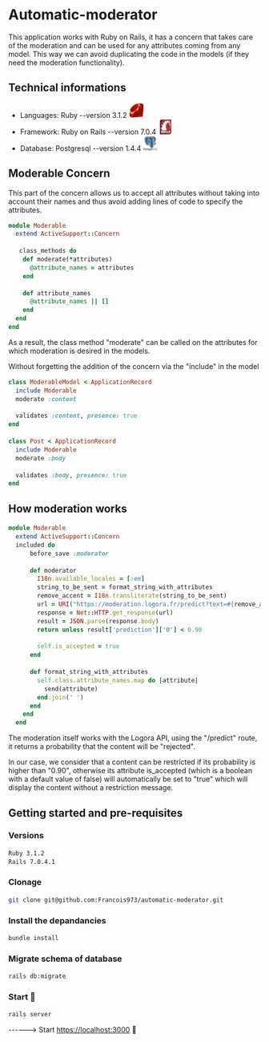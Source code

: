 # Automatic-moderator

This application works with Ruby on Rails, it has a concern that takes care of the moderation and can be used for any attributes coming from any model. This way we can avoid duplicating the code in the models (if they need the moderation functionality).

## Technical informations

- Languages: Ruby --version 3.1.2   <img src="https://raw.githubusercontent.com/devicons/devicon/master/icons/ruby/ruby-original.svg" alt="ruby" width="30" height="30"/>
- Framework: Ruby on Rails --version 7.0.4   <img src="https://raw.githubusercontent.com/devicons/devicon/master/icons/rails/rails-original-wordmark.svg" alt="rails" width="30" height="30" alt="rails"/>
- Database: Postgresql --version 1.4.4   <img src="https://raw.githubusercontent.com/devicons/devicon/master/icons/postgresql/postgresql-original-wordmark.svg" alt="postgresql" width="30" height="30" alt="postgresql"/>


## Moderable Concern

This part of the concern allows us to accept all attributes without taking into account their names and thus avoid adding lines of code to specify the attributes.

```ruby
module Moderable
  extend ActiveSupport::Concern
  
   class_methods do
    def moderate(*attributes)
      @attribute_names = attributes
    end

    def attribute_names
      @attribute_names || []
    end
  end
end
```

As a result, the class method "moderate" can be called on the attributes for which moderation is desired in the models.

Without forgetting the addition of the concern via the "include" in the model

```ruby
class ModerableModel < ApplicationRecord
  include Moderable
  moderate :content

  validates :content, presence: true
end

class Post < ApplicationRecord
  include Moderable
  moderate :body

  validates :body, presence: true
end
```


## How moderation works

```ruby
module Moderable
  extend ActiveSupport::Concern
  included do
      before_save :moderator

      def moderator
        I18n.available_locales = [:en]
        string_to_be_sent = format_string_with_attributes
        remove_accent = I18n.transliterate(string_to_be_sent)
        url = URI("https://moderation.logora.fr/predict?text=#{remove_accent}")
        response = Net::HTTP.get_response(url)
        result = JSON.parse(response.body)
        return unless result['prediction']['0'] < 0.90

        self.is_accepted = true
      end

      def format_string_with_attributes
        self.class.attribute_names.map do |attribute|
          send(attribute)
        end.join(' ')
      end
    end
  end
```

The moderation itself works with the Logora API, using the "/predict" route, it returns a probability that the content will be "rejected". 

In our case, we consider that a content can be restricted if its probability is higher than "0.90", otherwise its attribute is_accepted (which is a boolean with a default value of false) will automatically be set to "true" which will display the content without a restriction message.

## Getting started and pre-requisites

### Versions

```sh
Ruby 3.1.2
Rails 7.0.4.1
```
### Clonage

```sh
git clone git@github.com:Francois973/automatic-moderator.git
```

### Install the depandancies

```sh
bundle install
```

### Migrate schema of database

```sh
rails db:migrate
```

### Start 🚀

```sh
rails server
```
------> Start [https://localhost:3000](https://localhost:3000) 💎
